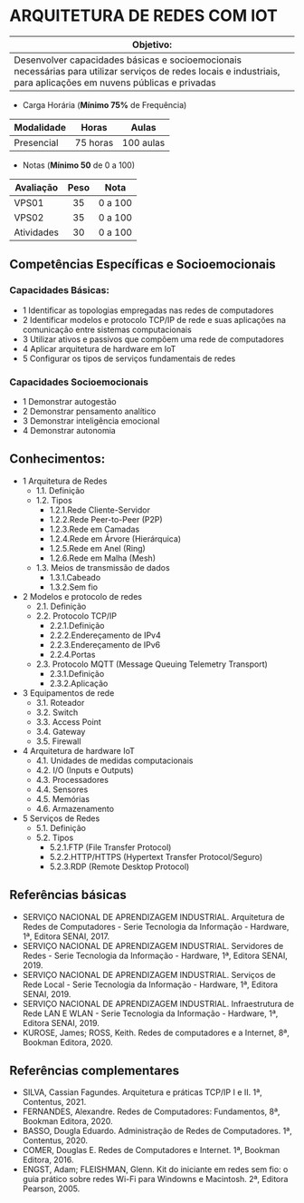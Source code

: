 # ARQUITETURA DE REDES COM IOT

|Objetivo:|
|-|
|Desenvolver capacidades básicas e socioemocionais necessárias para utilizar serviços de redes locais e industriais, para aplicações em nuvens públicas e privadas|

- Carga Horária (**Mínimo 75%** de Frequência)

|Modalidade|Horas|Aulas|
|-|-|-|
|Presencial|75 horas|100 aulas|

- Notas (**Mínimo 50** de 0 a 100)

|Avaliação|Peso|Nota|
|-|:-:|:-:|
|VPS01|35|0 a 100|
|VPS02|35|0 a 100|
|Atividades|30|0 a 100|

## Competências Específicas e Socioemocionais 

### Capacidades Básicas:
- 1 Identificar as topologias empregadas nas redes de computadores
- 2 Identificar modelos e protocolo TCP/IP de rede e suas aplicações na comunicação entre sistemas computacionais
- 3 Utilizar ativos e passivos que compõem uma rede de computadores
- 4 Aplicar arquitetura de hardware em IoT
- 5 Configurar os tipos de serviços fundamentais de redes

### Capacidades Socioemocionais
- 1 Demonstrar autogestão
- 2 Demonstrar pensamento analítico
- 3 Demonstrar inteligência emocional
- 4 Demonstrar autonomia

## Conhecimentos:
- 1 Arquitetura de Redes
	- 1.1. Definição
	- 1.2. Tipos
		- 1.2.1.Rede Cliente-Servidor
		- 1.2.2.Rede Peer-to-Peer (P2P)
		- 1.2.3.Rede em Camadas
		- 1.2.4.Rede em Árvore (Hierárquica)
		- 1.2.5.Rede em Anel (Ring)
		- 1.2.6.Rede em Malha (Mesh)
	- 1.3. Meios de transmissão de dados
		- 1.3.1.Cabeado
		- 1.3.2.Sem fio
- 2 Modelos e protocolo de redes
	- 2.1. Definição
	- 2.2. Protocolo TCP/IP
		- 2.2.1.Definição
		- 2.2.2.Endereçamento de IPv4
		- 2.2.3.Endereçamento de IPv6
		- 2.2.4.Portas
	- 2.3. Protocolo MQTT (Message Queuing Telemetry Transport)
		- 2.3.1.Definição
		- 2.3.2.Aplicação
- 3 Equipamentos de rede
	- 3.1. Roteador
	- 3.2. Switch
	- 3.3. Access Point
	- 3.4. Gateway
	- 3.5. Firewall
- 4 Arquitetura de hardware IoT
	- 4.1. Unidades de medidas computacionais
	- 4.2. I/O (Inputs e Outputs)
	- 4.3. Processadores
	- 4.4. Sensores
	- 4.5. Memórias
	- 4.6. Armazenamento
- 5 Serviços de Redes
	- 5.1. Definição
	- 5.2. Tipos
		- 5.2.1.FTP (File Transfer Protocol)
		- 5.2.2.HTTP/HTTPS (Hypertext Transfer Protocol/Seguro)
		- 5.2.3.RDP (Remote Desktop Protocol)

## Referências básicas
- SERVIÇO NACIONAL DE APRENDIZAGEM INDUSTRIAL. Arquitetura de Redes de Computadores - Serie Tecnologia da Informação - Hardware, 1ª, Editora SENAI, 2017.
- SERVIÇO NACIONAL DE APRENDIZAGEM INDUSTRIAL. Servidores de Redes - Serie Tecnologia da Informação - Hardware, 1ª, Editora SENAI, 2019.
- SERVIÇO NACIONAL DE APRENDIZAGEM INDUSTRIAL. Serviços de Rede Local - Serie Tecnologia da Informação - Hardware, 1ª, Editora SENAI, 2019.
- SERVIÇO NACIONAL DE APRENDIZAGEM INDUSTRIAL. Infraestrutura de Rede LAN E WLAN - Serie Tecnologia da Informação - Hardware, 1ª, Editora SENAI, 2019.
- KUROSE, James; ROSS, Keith. Redes de computadores e a Internet, 8ª, Bookman Editora, 2020.

## Referências complementares
- SILVA, Cassian Fagundes. Arquitetura e práticas TCP/IP I e II. 1ª, Contentus, 2021.
- FERNANDES, Alexandre. Redes de Computadores: Fundamentos, 8ª, Bookman Editora, 2020.
- BASSO, Dougla Eduardo. Administração de Redes de Computadores. 1ª, Contentus, 2020.
- COMER, Douglas E. Redes de Computadores e Internet. 1ª, Bookman Editora, 2016.
- ENGST, Adam; FLEISHMAN, Glenn. Kit do iniciante em redes sem fio: o guia prático sobre redes Wi-Fi para Windowns e Macintosh. 2ª, Editora Pearson, 2005.
